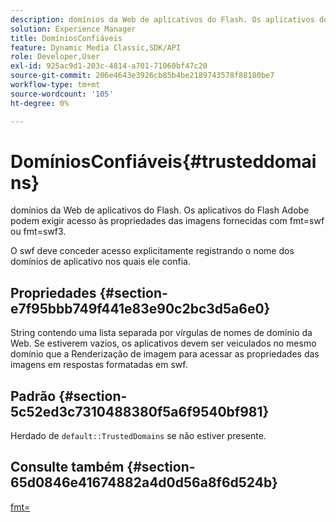 ```yaml
---
description: domínios da Web de aplicativos do Flash. Os aplicativos do Flash Adobe podem exigir acesso às propriedades das imagens fornecidas com fmt=swf ou fmt=swf3.
solution: Experience Manager
title: DomíniosConfiáveis
feature: Dynamic Media Classic,SDK/API
role: Developer,User
exl-id: 925ac9d1-203c-4814-a701-71060bf47c20
source-git-commit: 206e4643e3926cb85b4be2189743578f88180be7
workflow-type: tm+mt
source-wordcount: '105'
ht-degree: 0%

---
```


# DomíniosConfiáveis{#trusteddomains}

domínios da Web de aplicativos do Flash. Os aplicativos do Flash Adobe podem exigir acesso às propriedades das imagens fornecidas com fmt=swf ou fmt=swf3.

O swf deve conceder acesso explicitamente registrando o nome dos domínios de aplicativo nos quais ele confia.

## Propriedades {#section-e7f95bbb749f441e83e90c2bc3d5a6e0}

String contendo uma lista separada por vírgulas de nomes de domínio da Web. Se estiverem vazios, os aplicativos devem ser veiculados no mesmo domínio que a Renderização de imagem para acessar as propriedades das imagens em respostas formatadas em swf.

## Padrão {#section-5c52ed3c7310488380f5a6f9540bf981}

Herdado de `default::TrustedDomains` se não estiver presente.

## Consulte também {#section-65d0846e41674882a4d0d56a8f6d524b}

[fmt=](../../../../../is-api/http-ref/image-serving-api-ref/c-http-protocol-reference/c-command-reference/r-is-http-fmt.md#reference-cdf10043423b45ba9fe15157fb3ae37a)
